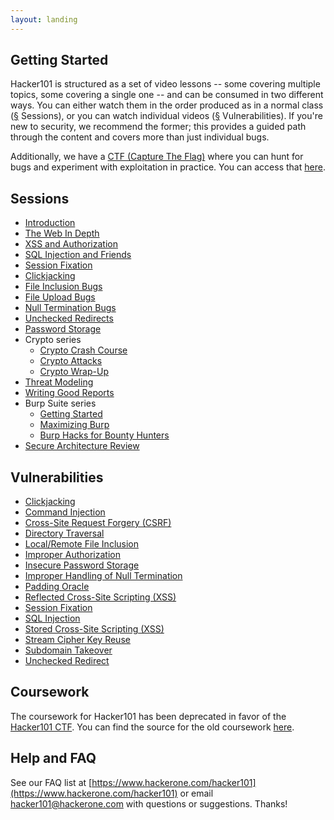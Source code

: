 ```yaml
---
layout: landing
---
```


Getting Started
---------------

Hacker101 is structured as a set of video lessons -- some covering multiple topics, some covering a single one -- and can be consumed in two different ways.  You can either watch them in the order produced as in a normal class ([§](#sessions) Sessions), or you can watch individual videos ([§](#vulnerabilities) Vulnerabilities).  If you're new to security, we recommend the former; this provides a guided path through the content and covers more than just individual bugs.

Additionally, we have a [CTF (Capture The Flag)](https://ctf.hacker101.com/) where you can hunt for bugs and experiment with exploitation in practice.  You can access that [here](https://ctf.hacker101.com/).

Sessions
--------

- [Introduction](sessions/introduction.md)
- [The Web In Depth](sessions/web_in_depth.md)
- [XSS and Authorization](sessions/xss.md)
- [SQL Injection and Friends](sessions/sqli.md)
- [Session Fixation](sessions/session_fixation.md)
- [Clickjacking](sessions/clickjacking.md)
- [File Inclusion Bugs](sessions/file_inclusion.md)
- [File Upload Bugs](sessions/file_uploads.md)
- [Null Termination Bugs](sessions/null_termination.md)
- [Unchecked Redirects](sessions/unchecked_redirects.md)
- [Password Storage](sessions/password_storage.md)
- Crypto series
	- [Crypto Crash Course](sessions/crypto_crash_course.md)
	- [Crypto Attacks](sessions/crypto_attacks.md)
	- [Crypto Wrap-Up](sessions/crypto_wrap-up.md)
- [Threat Modeling](sessions/threat_modeling.md)
- [Writing Good Reports](sessions/good_reports.md)
- Burp Suite series
	- [Getting Started](sessions/burp101.md)
	- [Maximizing Burp](sessions/burp201.md)
	- [Burp Hacks for Bounty Hunters](sessions/burp301.md)
- [Secure Architecture Review](sessions/secure_architecture.md)

Vulnerabilities
---------------

- [Clickjacking](vulnerabilities/clickjacking.md)
- [Command Injection](vulnerabilities/command_injection.md)
- [Cross-Site Request Forgery (CSRF)](vulnerabilities/csrf.md)
- [Directory Traversal](vulnerabilities/directory_traversal.md)
- [Local/Remote File Inclusion](vulnerabilities/file_inclusion.md)
- [Improper Authorization](vulnerabilities/improper_authorization.md)
- [Insecure Password Storage](vulnerabilities/insecure_password_storage.md)
- [Improper Handling of Null Termination](vulnerabilities/null_termination.md)
- [Padding Oracle](vulnerabilities/padding_oracle.md)
- [Reflected Cross-Site Scripting (XSS)](vulnerabilities/reflected_xss.md)
- [Session Fixation](vulnerabilities/session_fixation.md)
- [SQL Injection](vulnerabilities/sqli.md)
- [Stored Cross-Site Scripting (XSS)](vulnerabilities/stored_xss.md)
- [Stream Cipher Key Reuse](vulnerabilities/stream_reuse.md)
- [Subdomain Takeover](vulnerabilities/subdomain_takeover.md)
- [Unchecked Redirect](vulnerabilities/unchecked_redirect.md)

Coursework
----------

The coursework for Hacker101 has been deprecated in favor of the [Hacker101 CTF](https://ctf.hacker101.com/).  You can find the source for the old coursework [here](https://github.com/Hacker0x01/Hacker101Coursework).

Help and FAQ
---------------

See our FAQ list at [https://www.hackerone.com/hacker101](https://www.hackerone.com/hacker101) or email [hacker101@hackerone.com](mailto:hacker101@hackerone.com) with questions or suggestions. Thanks!
